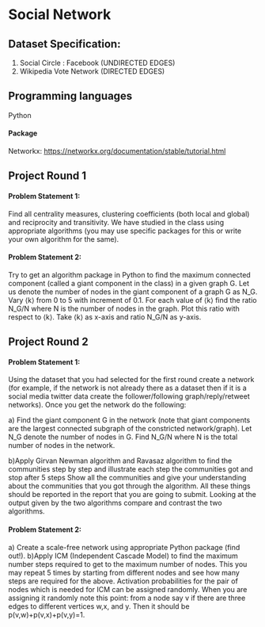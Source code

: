 # Social Network
## Dataset Specification:
1. Social Circle : Facebook (UNDIRECTED EDGES)
2. Wikipedia Vote Network (DIRECTED EDGES)
## Programming languages
Python
#### Package
Networkx: https://networkx.org/documentation/stable/tutorial.html
## Project Round 1
#### Problem Statement 1:
Find all centrality measures, clustering coefficients (both local and global) and reciprocity and transitivity. We have studied in the class using appropriate algorithms (you may use specific packages for this or write your own algorithm for the same). 

#### Problem Statement 2:
Try to get an algorithm package in Python to find the maximum connected component (called a giant component in the class) in a given graph G. Let us denote the number of nodes in the giant component of a graph G as N_G. Vary ⟨k⟩ from 0 to 5 with increment of 0.1. For each value of ⟨k⟩ find the ratio N_G/N where N is the number of nodes in the graph. Plot this ratio with respect to ⟨k⟩. Take ⟨k⟩ as x-axis and ratio N_G/N as y-axis. 

## Project Round 2
#### Problem Statement 1:
Using the dataset that you had selected for the first round create a network (for example, if the network is not already there as a dataset then if it is a social media twitter data create the follower/following graph/reply/retweet networks). Once you get the network do the following:

a) Find the giant component G in the network (note that giant components are the largest connected subgraph of the constricted network/graph). Let N_G denote the number of nodes in G. Find N_G/N where N is the total number of nodes in the network. 

b)Apply Girvan Newman algorithm and Ravasaz algorithm to find the communities step by step and illustrate each step the communities got and stop after 5 steps
Show all the communities and give your understanding about the communities that you got through the algorithm. All these things should be reported in the report that you are going to submit. Looking at the output given by the two algorithms compare and contrast the two algorithms.

#### Problem Statement 2:
a) Create a scale-free network using appropriate Python package (find out!). 
b)Apply ICM (Independent Cascade Model) to find the maximum number steps required to get to the maximum number of nodes. This you may repeat 5 times by starting from different nodes and see how many steps are required for the above. Activation probabilities for the pair of nodes which is needed for ICM can be assigned randomly. When you are assigning it randomly note this point: from a node say v if there are three edges to different vertices w,x, and y. Then it should be p(v,w)+p(v,x)+p(v,y)=1.

